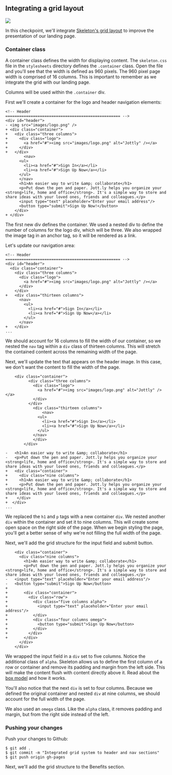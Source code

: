 ## Integrating a grid layout

![](http://cl.ly/WGOc/07-header-skeleton.png)

In this checkpoint, we'll integrate [Skeleton's grid layout]((http://www.getskeleton.com/#grid)) to improve the presentation of our landing page.

### Container class

A container class defines the width for displaying content. The `skeleton.css` file in the `stylesheets` directory defines the `.container` class. Open the file and you'll see that the width is defined as 960 pixels. The 960 pixel page width is comprised of 16 columns. This is important to remember as we integrate the grid with our landing page.

Columns will be used within the `.container` div.

First we'll create a container for the logo and header navigation elements:

```html(index.html)
<!-- Header
================================================== -->
<div id="header">
- <img src="images/logo.png" />
+ <div class="container">
+   <div class="three columns">
+     <div class="logo">
+       <a href="#"><img src="images/logo.png" alt="Jottly" /></a>
+     </div>
+   </div>
		<nav>
      <ul>
        <li><a href="#">Sign In</a></li>
        <li><a href="#">Sign Up Now</a></li>
      </ul>
      </nav>
      <h1>An easier way to write &amp; collaborate</h1>
      <p>Put down the pen and paper. Jott.ly helps you organize your <strong>life, home and office</strong>. It's a simple way to store and share ideas with your loved ones, friends and colleagues.</p>
      <input type="text" placeholder="Enter your email address"/>
      <button type="submit">Sign Up Now!</button>
    </div>
+ </div>
```

The first new div defines the container. We used a nested div to define the number of columns for the logo div, which will be three. We also wrapped the image tag in an anchor tag, so it will be rendered as a link.

Let's update our navigation area:

```html(index.html)
<!-- Header
================================================== -->
<div id="header">
  <div class="container">
    <div class="three columns">
      <div class="logo">
        <a href="#"><img src="images/logo.png" alt="Jottly" /></a>
      </div>
    </div>
+   <div class="thirteen columns">
      <nav>
        <ul>
          <li><a href="#">Sign In</a></li>
          <li><a href="#">Sign Up Now</a></li>
        </ul>
      </nav>
+   </div>
...
```

We should account for 16 columns to fill the width of our container, so we nested the `nav` tag within a `div` class of thirteen columns. This will stretch the contained content across the remaining width of the page.

Next, we'll update the text that appears on the header image. In this case, we don't want the content to fill the width of the page.

```html(index.html)
    <div class="container">
		  <div class="three columns">
		    <div class="logo">
		      <a href="#"><img src="images/logo.png" alt="Jottly" /></a>
		    </div>
		  </div>
			<div class="thirteen columns">
				<nav>
		      <ul>
		        <li><a href="#">Sign In</a></li>
		        <li><a href="#">Sign Up Now</a></li>
		      </ul>
		    </nav>
			</div>
		</div>

-   <h1>An easier way to write &amp; collaborate</h1>
-   <p>Put down the pen and paper. Jott.ly helps you organize your <strong>life, home and office</strong>. It's a simple way to store and share ideas with your loved ones, friends and colleagues.</p>
+   <div class="container">
+     <div class="nine columns">
+     <h1>An easier way to write &amp; collaborate</h1>
+     <p>Put down the pen and paper. Jott.ly helps you organize your <strong>life, home and office</strong>. It's a simple way to store and share ideas with your loved ones, friends and colleagues.</p>
+    </div>
+  </div>
...
```

We replaced the `h1` and `p` tags with a new container `div`. We nested another `div` within the container and set it to nine columns. This will create some open space on the right side of the page. When we begin styling the page, you'll get a better sense of why we're not filling the full width of the page.

Next, we'll add the grid structure for the input field and submit button.

```html(index.html)
    <div class="container">
      <div class="nine columns">
        <h1>An easier way to write &amp; collaborate</h1>
        <p>Put down the pen and paper. Jott.ly helps you organize your <strong>life, home and office</strong>. It's a simple way to store and share ideas with your loved ones, friends and colleagues.</p>
-   <input type="text" placeholder="Enter your email address"/>
-   <button type="submit">Sign Up Now</button>
+
+       <div class="container">
+         <div class="row">
+           <div class="five columns alpha">
+             <input type="text" placeholder="Enter your email address"/>
+           </div>
+           <div class="four columns omega">
+             <button type="submit">Sign Up Now</button>
+           </div>
+         </div>
+       </div>
      </div>
    </div>
```

We wrapped the input field in a `div` set to five columns. Notice the additional class of `alpha`. Skeleton allows us to define the first column of a row or container and remove its padding and margin from the left side. This will make the content flush with content directly above it. Read about the [box model](http://www.w3schools.com/css/css_boxmodel.asp) and how it works.

You'll also notice that the next `div` is set to four columns. Because we defined the original container and nested `div` at nine columns, we should account for the full width of the page.

We also used an `omega` class. Like the `alpha` class, it removes padding and margin, but from the right side instead of the left.

### Pushing your changes

Push your changes to Github:

```bash(Terminal)
$ git add .
$ git commit -m "Integrated grid system to header and nav sections"
$ git push origin gh-pages
```

Next, we'll add the grid structure to the Benefits section.
